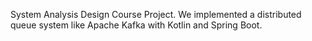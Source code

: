 System Analysis Design Course Project. We implemented a distributed queue system like Apache Kafka with Kotlin and Spring Boot.
